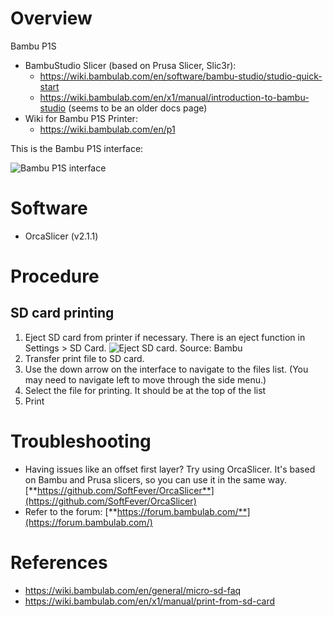 # Overview

Bambu P1S

- BambuStudio Slicer (based on Prusa Slicer, Slic3r): 
  - https://wiki.bambulab.com/en/software/bambu-studio/studio-quick-start
  - https://wiki.bambulab.com/en/x1/manual/introduction-to-bambu-studio  (seems to be an older docs page)
- Wiki for Bambu P1S Printer: 
    - https://wiki.bambulab.com/en/p1

This is the Bambu P1S interface:

![Bambu P1S interface](image-1.png)

# Software

- OrcaSlicer (v2.1.1)

# Procedure 

## SD card printing

1. Eject SD card from printer if necessary. There is an eject function in Settings > SD Card.
    ![Eject SD card. Source: Bambu](image.png)
1. Transfer print file to SD card.
1. Use the down arrow on the interface to navigate to the files list. (You may need to navigate left to move through the side menu.)
1. Select the file for printing. It should be at the top of the list
1. Print

# Troubleshooting

- Having issues like an offset first layer? Try using OrcaSlicer. It's based on Bambu and Prusa slicers, so you can use it in the same way.  
    [**https://github.com/SoftFever/OrcaSlicer**](https://github.com/SoftFever/OrcaSlicer)
- Refer to the forum: [**https://forum.bambulab.com/**](https://forum.bambulab.com/)

# References

- https://wiki.bambulab.com/en/general/micro-sd-faq
- https://wiki.bambulab.com/en/x1/manual/print-from-sd-card
